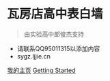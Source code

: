
# 瓦房店高中表白墙

> 由实验高中郎俊杰支持

- 请联系QQ95011315以添加内容
- sygz.ljjie.cn

[我的主页](http://langjunjie.cn/)
[Getting Started](#表白墙)

